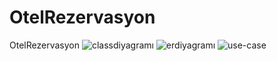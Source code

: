 # OtelRezervasyon
 OtelRezervasyon
![classdiyagramı](https://github.com/user-attachments/assets/35ddf7bb-c0dc-4775-a3fe-cd98b2aea4ac)
![erdiyagramı](https://github.com/user-attachments/assets/167b40b9-7498-42fa-a688-880d885c06d6)
![use-case](https://github.com/user-attachments/assets/1b95f34d-a998-4f96-a5a0-b23f2a2f79b3)
